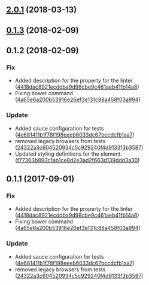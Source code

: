 <a name="2.0.1"></a>
## [2.0.1](https://github.com/advanced-rest-client/paper-combobox/compare/1.0.0...2.0.1) (2018-03-13)




<a name="0.1.3"></a>
## [0.1.3](https://github.com/advanced-rest-client/paper-combobox/compare/0.1.2...0.1.3) (2018-02-09)




<a name="0.1.2"></a>
## 0.1.2 (2018-02-09)


### Fix

* Added description for the  property for the linter ([4418dac8921ecddba9d98cbe9c461aeb41fb14a8](https://github.com/advanced-rest-client/paper-combobox/commit/4418dac8921ecddba9d98cbe9c461aeb41fb14a8))
* Fixing bower command ([4a65e6a200b53916e26ef3e131c88a458f03a994](https://github.com/advanced-rest-client/paper-combobox/commit/4a65e6a200b53916e26ef3e131c88a458f03a994))

### Update

* Added sauce configuration for tests ([4e681411b1f78f198eeeb6033dc67bccdcfb1aa7](https://github.com/advanced-rest-client/paper-combobox/commit/4e681411b1f78f198eeeb6033dc67bccdcfb1aa7))
* removed legacy browsers from tests ([24322a3c604520934c5c929240f4d9133f3b3587](https://github.com/advanced-rest-client/paper-combobox/commit/24322a3c604520934c5c929240f4d9133f3b3587))
* Updated styling definitions for the element. ([f77363b893c1ab1ce8d2e3ad2f663d139ddd3a30](https://github.com/advanced-rest-client/paper-combobox/commit/f77363b893c1ab1ce8d2e3ad2f663d139ddd3a30))



<a name="0.1.1"></a>
## 0.1.1 (2017-09-01)


### Fix

* Added description for the  property for the linter ([4418dac8921ecddba9d98cbe9c461aeb41fb14a8](https://github.com/advanced-rest-client/paper-combobox/commit/4418dac8921ecddba9d98cbe9c461aeb41fb14a8))
* Fixing bower command ([4a65e6a200b53916e26ef3e131c88a458f03a994](https://github.com/advanced-rest-client/paper-combobox/commit/4a65e6a200b53916e26ef3e131c88a458f03a994))

### Update

* Added sauce configuration for tests ([4e681411b1f78f198eeeb6033dc67bccdcfb1aa7](https://github.com/advanced-rest-client/paper-combobox/commit/4e681411b1f78f198eeeb6033dc67bccdcfb1aa7))
* removed legacy browsers from tests ([24322a3c604520934c5c929240f4d9133f3b3587](https://github.com/advanced-rest-client/paper-combobox/commit/24322a3c604520934c5c929240f4d9133f3b3587))



